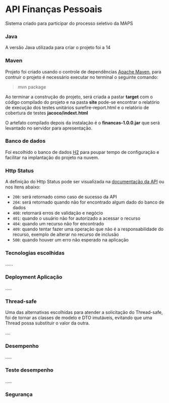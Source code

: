 # API Finanças Pessoais
Sistema criado para participar do processo seletivo da MAPS

### Java
A versão Java utilizada para criar o projeto foi a 14

### Maven
Projeto foi criado usando o controle de dependências [Apache Maven](https://maven.apache.org/), para contruir o projeto 
é necessário executar no terminal o seguinte comando:
> mvn package

Ao terminar a construção do projeto, será criada a pastar __target__ com o código compilado do projeto e na pasta __site__ 
pode-se encontrar o relatório de execução dos testes unitários surefire-report.html e o relatório de cobertura de testes 
__jacoco/indext.html__

O artefato compilado depois da instalação é o __financas-1.0.0.jar__ que será levantado no servidor para apresentação.

### Banco de dados
Foi escolhido o banco de dados [H2](https://www.h2database.com/html/main.html) para poupar tempo de configuração e 
facilitar na implantação do projeto na nuvem. 

### Http Status
A definição do Http Status pode ser visualizada na [documentação da API](docs/swagger.html) ou nos itens abaixo:
* `200`: será retornado como caso de sucesso da API
* `204`: será retornado quando não for encontrado algum dado do banco de dados
* `400`: retornará erros de validação e negócio
* `401`: quando o usuário não for autorizado a acessar o recurso
* `404`: quando um recurso não for encontrado
* `409`: quando tentar fazer uma operação que não é a responsabilidade do recurso, exemplo de alterar no recurso de inclusão 
* `500`: quando houver um erro não esperado na aplicação

### Tecnologias escolhidas
......

### Deployment Aplicação
.....

### Thread-safe
Uma das alternativas escolhidas para atender a solicitação do Thread-safe, foi de tornar as classes de modelo e DTO 
imutáveis, evitando que uma Thread possa substituir o valor da outra.

....

### Desempenho
.....

### Teste desempenho
.....

### Segurança
